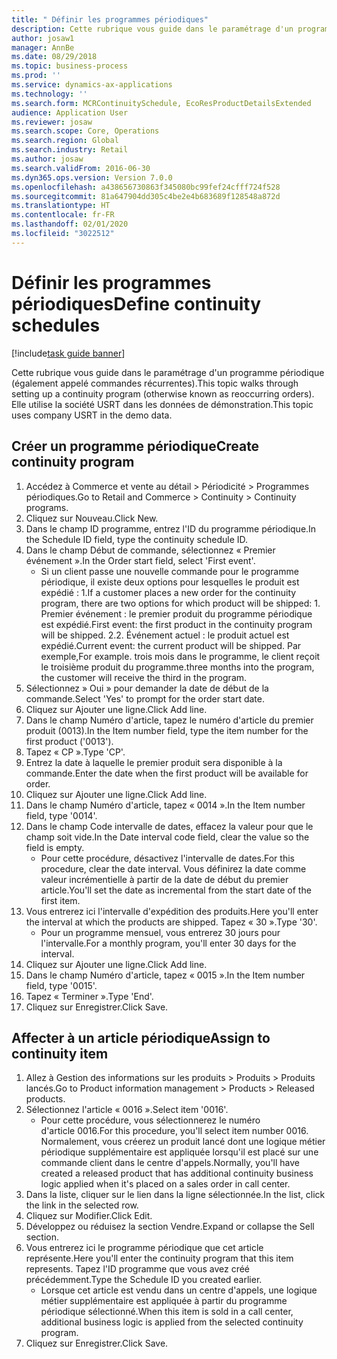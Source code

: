```yaml
---
title: " Définir les programmes périodiques"
description: Cette rubrique vous guide dans le paramétrage d'un programme périodique (également appelé commandes récurrentes).
author: josaw1
manager: AnnBe
ms.date: 08/29/2018
ms.topic: business-process
ms.prod: ''
ms.service: dynamics-ax-applications
ms.technology: ''
ms.search.form: MCRContinuitySchedule, EcoResProductDetailsExtended
audience: Application User
ms.reviewer: josaw
ms.search.scope: Core, Operations
ms.search.region: Global
ms.search.industry: Retail
ms.author: josaw
ms.search.validFrom: 2016-06-30
ms.dyn365.ops.version: Version 7.0.0
ms.openlocfilehash: a438656730863f345080bc99fef24cfff724f528
ms.sourcegitcommit: 81a647904dd305c4be2e4b683689f128548a872d
ms.translationtype: HT
ms.contentlocale: fr-FR
ms.lasthandoff: 02/01/2020
ms.locfileid: "3022512"
---
```

# <a name="define-continuity-schedules"></a><span data-ttu-id="7f0f6-103"> Définir les programmes périodiques</span><span class="sxs-lookup"><span data-stu-id="7f0f6-103">Define continuity schedules</span></span>

[!include[task guide banner](../includes/task-guide-banner.md)]

<span data-ttu-id="7f0f6-104">Cette rubrique vous guide dans le paramétrage d'un programme périodique (également appelé commandes récurrentes).</span><span class="sxs-lookup"><span data-stu-id="7f0f6-104">This topic walks through setting up a continuity program (otherwise known as reoccurring orders).</span></span> <span data-ttu-id="7f0f6-105">Elle utilise la société USRT dans les données de démonstration.</span><span class="sxs-lookup"><span data-stu-id="7f0f6-105">This topic uses company USRT in the demo data.</span></span>


## <a name="create-continuity-program"></a><span data-ttu-id="7f0f6-106">Créer un programme périodique</span><span class="sxs-lookup"><span data-stu-id="7f0f6-106">Create continuity program</span></span>
1. <span data-ttu-id="7f0f6-107">Accédez à Commerce et vente au détail > Périodicité > Programmes périodiques.</span><span class="sxs-lookup"><span data-stu-id="7f0f6-107">Go to Retail and Commerce > Continuity > Continuity programs.</span></span>
2. <span data-ttu-id="7f0f6-108">Cliquez sur Nouveau.</span><span class="sxs-lookup"><span data-stu-id="7f0f6-108">Click New.</span></span>
3. <span data-ttu-id="7f0f6-109">Dans le champ ID programme, entrez l'ID du programme périodique.</span><span class="sxs-lookup"><span data-stu-id="7f0f6-109">In the Schedule ID field, type the continuity schedule ID.</span></span>
4. <span data-ttu-id="7f0f6-110">Dans le champ Début de commande, sélectionnez « Premier événement ».</span><span class="sxs-lookup"><span data-stu-id="7f0f6-110">In the Order start field, select 'First event'.</span></span>
    * <span data-ttu-id="7f0f6-111">Si un client passe une nouvelle commande pour le programme périodique, il existe deux options pour lesquelles le produit est expédié : 1.</span><span class="sxs-lookup"><span data-stu-id="7f0f6-111">If a customer places a new order for the continuity program, there are two options for which product will be shipped:  1.</span></span> <span data-ttu-id="7f0f6-112">Premier événement : le premier produit du programme périodique est expédié.</span><span class="sxs-lookup"><span data-stu-id="7f0f6-112">First event: the first product in the continuity program will be shipped.</span></span>  <span data-ttu-id="7f0f6-113">2.</span><span class="sxs-lookup"><span data-stu-id="7f0f6-113">2.</span></span> <span data-ttu-id="7f0f6-114">Événement actuel : le produit actuel est expédié.</span><span class="sxs-lookup"><span data-stu-id="7f0f6-114">Current event: the current product will be shipped.</span></span> <span data-ttu-id="7f0f6-115">Par exemple,</span><span class="sxs-lookup"><span data-stu-id="7f0f6-115">For example.</span></span> <span data-ttu-id="7f0f6-116">trois mois dans le programme, le client reçoit le troisième produit du programme.</span><span class="sxs-lookup"><span data-stu-id="7f0f6-116">three months into the program, the customer will receive the third in the program.</span></span>  
5. <span data-ttu-id="7f0f6-117">Sélectionnez » Oui » pour demander la date de début de la commande.</span><span class="sxs-lookup"><span data-stu-id="7f0f6-117">Select 'Yes' to prompt for the order start date.</span></span>
6. <span data-ttu-id="7f0f6-118">Cliquez sur Ajouter une ligne.</span><span class="sxs-lookup"><span data-stu-id="7f0f6-118">Click Add line.</span></span>
7. <span data-ttu-id="7f0f6-119">Dans le champ Numéro d'article, tapez le numéro d'article du premier produit (0013).</span><span class="sxs-lookup"><span data-stu-id="7f0f6-119">In the Item number field, type the item number for the first product ('0013').</span></span>
8. <span data-ttu-id="7f0f6-120">Tapez « CP ».</span><span class="sxs-lookup"><span data-stu-id="7f0f6-120">Type 'CP'.</span></span>
9. <span data-ttu-id="7f0f6-121">Entrez la date à laquelle le premier produit sera disponible à la commande.</span><span class="sxs-lookup"><span data-stu-id="7f0f6-121">Enter the date when the first product will be available for order.</span></span>
10. <span data-ttu-id="7f0f6-122">Cliquez sur Ajouter une ligne.</span><span class="sxs-lookup"><span data-stu-id="7f0f6-122">Click Add line.</span></span>
11. <span data-ttu-id="7f0f6-123">Dans le champ Numéro d'article, tapez « 0014 ».</span><span class="sxs-lookup"><span data-stu-id="7f0f6-123">In the Item number field, type '0014'.</span></span>
12. <span data-ttu-id="7f0f6-124">Dans le champ Code intervalle de dates, effacez la valeur pour que le champ soit vide.</span><span class="sxs-lookup"><span data-stu-id="7f0f6-124">In the Date interval code field, clear the value so the field is empty.</span></span>
    * <span data-ttu-id="7f0f6-125">Pour cette procédure, désactivez l'intervalle de dates.</span><span class="sxs-lookup"><span data-stu-id="7f0f6-125">For this procedure, clear the date interval.</span></span> <span data-ttu-id="7f0f6-126">Vous définirez la date comme valeur incrémentielle à partir de la date de début du premier article.</span><span class="sxs-lookup"><span data-stu-id="7f0f6-126">You'll set the date as incremental from the start date of the first item.</span></span>  
13. <span data-ttu-id="7f0f6-127">Vous entrerez ici l'intervalle d'expédition des produits.</span><span class="sxs-lookup"><span data-stu-id="7f0f6-127">Here you'll enter the interval at which the products are shipped.</span></span> <span data-ttu-id="7f0f6-128">Tapez « 30 ».</span><span class="sxs-lookup"><span data-stu-id="7f0f6-128">Type '30'.</span></span>
    * <span data-ttu-id="7f0f6-129">Pour un programme mensuel, vous entrerez 30 jours pour l'intervalle.</span><span class="sxs-lookup"><span data-stu-id="7f0f6-129">For a monthly program, you'll enter 30 days for the interval.</span></span>  
14. <span data-ttu-id="7f0f6-130">Cliquez sur Ajouter une ligne.</span><span class="sxs-lookup"><span data-stu-id="7f0f6-130">Click Add line.</span></span>
15. <span data-ttu-id="7f0f6-131">Dans le champ Numéro d'article, tapez « 0015 ».</span><span class="sxs-lookup"><span data-stu-id="7f0f6-131">In the Item number field, type '0015'.</span></span>
16. <span data-ttu-id="7f0f6-132">Tapez « Terminer ».</span><span class="sxs-lookup"><span data-stu-id="7f0f6-132">Type 'End'.</span></span>
17. <span data-ttu-id="7f0f6-133">Cliquez sur Enregistrer.</span><span class="sxs-lookup"><span data-stu-id="7f0f6-133">Click Save.</span></span>

## <a name="assign-to-continuity-item"></a><span data-ttu-id="7f0f6-134">Affecter à un article périodique</span><span class="sxs-lookup"><span data-stu-id="7f0f6-134">Assign to continuity item</span></span>
1. <span data-ttu-id="7f0f6-135">Allez à Gestion des informations sur les produits > Produits > Produits lancés.</span><span class="sxs-lookup"><span data-stu-id="7f0f6-135">Go to Product information management > Products > Released products.</span></span>
2. <span data-ttu-id="7f0f6-136">Sélectionnez l'article « 0016 ».</span><span class="sxs-lookup"><span data-stu-id="7f0f6-136">Select item '0016'.</span></span>
    * <span data-ttu-id="7f0f6-137">Pour cette procédure, vous sélectionnerez le numéro d'article 0016.</span><span class="sxs-lookup"><span data-stu-id="7f0f6-137">For this procedure, you'll select item number 0016.</span></span> <span data-ttu-id="7f0f6-138">Normalement, vous créerez un produit lancé dont une logique métier périodique supplémentaire est appliquée lorsqu'il est placé sur une commande client dans le centre d'appels.</span><span class="sxs-lookup"><span data-stu-id="7f0f6-138">Normally, you'll have created a released product that has additional continuity business logic applied when it's placed on a sales order in call center.</span></span>  
3. <span data-ttu-id="7f0f6-139">Dans la liste, cliquer sur le lien dans la ligne sélectionnée.</span><span class="sxs-lookup"><span data-stu-id="7f0f6-139">In the list, click the link in the selected row.</span></span>
4. <span data-ttu-id="7f0f6-140">Cliquez sur Modifier.</span><span class="sxs-lookup"><span data-stu-id="7f0f6-140">Click Edit.</span></span>
5. <span data-ttu-id="7f0f6-141">Développez ou réduisez la section Vendre.</span><span class="sxs-lookup"><span data-stu-id="7f0f6-141">Expand or collapse the Sell section.</span></span>
6. <span data-ttu-id="7f0f6-142">Vous entrerez ici le programme périodique que cet article représente.</span><span class="sxs-lookup"><span data-stu-id="7f0f6-142">Here you'll enter the continuity program that this item represents.</span></span> <span data-ttu-id="7f0f6-143">Tapez l'ID programme que vous avez créé précédemment.</span><span class="sxs-lookup"><span data-stu-id="7f0f6-143">Type the Schedule ID you created earlier.</span></span>
    * <span data-ttu-id="7f0f6-144">Lorsque cet article est vendu dans un centre d'appels, une logique métier supplémentaire est appliquée à partir du programme périodique sélectionné.</span><span class="sxs-lookup"><span data-stu-id="7f0f6-144">When this item is sold in a call center, additional business logic is applied from the selected continuity program.</span></span>  
7. <span data-ttu-id="7f0f6-145">Cliquez sur Enregistrer.</span><span class="sxs-lookup"><span data-stu-id="7f0f6-145">Click Save.</span></span>

